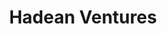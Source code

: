 ---
layout: firm_page
title: "Hadean Ventures"
id: "hadeanventures.com"
permalink: "/hadeanventureshadeanventures.com/"
website: "https://hadeanventures.com"
offices: "Oslo (Norway), Solna (Sweden)"
investment_stages: "Series A, Series B, Series C"
portfolio_companies: "Abliva, Alex Therapeutics, Arthex Biotech, Attgeno, CardioMech, Cardior Pharmaceuticals, Complement Therapeutics, Contineum Therapeutics, Emergence Therapeutics, Galecto, Gesynta Pharma, Neuro Event Labs, Nisonic, Oncoinvent, Ribbon Bio, Saga Diagnostics, SciRhom, Step Pharma, TargED Biopharmaceuticals, Themis Bioscience"
portfolio_link: "https://hadeanventures.com/portfolio/"
investment_markets: "Life Science, Healthcare, Biotech, Medical Devices, Digital Therapeutics"
founded_year: "2014"
description: "Hadean Ventures is a European life science venture capital fund manager based in the Nordics. We invest across Europe in companies developing innovative new medical solutions within pharma, biotech, medtech, diagnostics and digital health. Hadean Ventures has offices in Oslo and Stockholm."
linkedin: "https://www.linkedin.com/company/hadean-ventures/"
twitter: ""
instagram: ""
team_page: "https://hadeanventures.com/team/"
investor_type: "Venture Capital"
crunchbase: "https://www.crunchbase.com/organization/hadean-ventures"
pitchbook: "https://pitchbook.com/profiles/investor/186635-53"

# SEO Optimization
meta_title: "Hadean Ventures - VC Firm - projectstartups.com"
meta_description: "Hadean Ventures, Hadean Ventures is a European life science venture capital fund manager based in the Nordics. We invest across Europe in companies developing innovati..."
meta_keywords: "Hadean Ventures, Life Science, Healthcare, Biotech, Medical Devices, Digital Therapeutics, VC firm, venture capital, startup investor, projectstartups.com"
canonical_url: "https://vc.projectstartups.com/hadeanventureshadeanventures.com/"
---